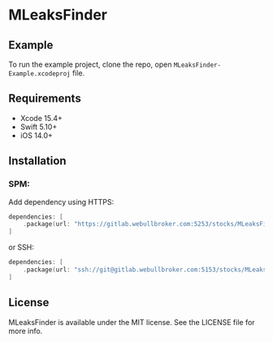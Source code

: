 # MLeaksFinder

## Example

To run the example project, clone the repo, open `MLeaksFinder-Example.xcodeproj` file.

## Requirements

* Xcode 15.4+
* Swift 5.10+
* iOS 14.0+

## Installation

### SPM:

Add dependency using HTTPS:
```swift
dependencies: [
    .package(url: "https://gitlab.webullbroker.com:5253/stocks/MLeaksFinder.git", branch: "spm")
]
```
or SSH:
```swift
dependencies: [
    .package(url: "ssh://git@gitlab.webullbroker.com:5153/stocks/MLeaksFinder.git", branch: "spm")
]
```

## License

MLeaksFinder is available under the MIT license. See the LICENSE file for more info.
